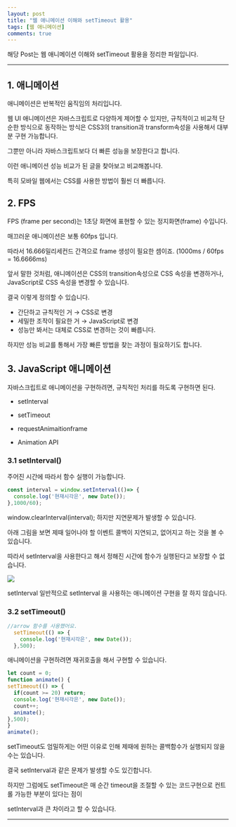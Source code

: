```yaml
---
layout: post
title: "웹 애니메이션 이해와 setTimeout 활용"
tags: [웹 애니메이션]
comments: true
---
```

 
해당 Post는 웹 애니메이션 이해와 setTimeout 활용을 정리한 파일입니다.

---

## 1. 애니메이션

애니메이션은 반복적인 움직임의 처리입니다.

웹 UI 애니메이션은 자바스크립트로 다양하게 제어할 수 있지만, 규칙적이고 비교적 단순한 방식으로 동작하는 방식은 CSS3의 transition과 transform속성을 사용해서 대부분 구현 가능합니다.

그뿐만 아니라 자바스크립트보다 더 빠른 성능을 보장한다고 합니다.

이런 애니메이션 성능 비교가 된 글을 찾아보고 비교해봅니다.

특히 모바일 웹에서는 CSS를 사용한 방법이 훨씬 더 빠릅니다.

## 2. FPS

FPS (frame per second)는 1초당 화면에 표현할 수 있는 정지화면(frame) 수입니다.

매끄러운 애니메이션은 보통 60fps 입니다.

따라서 16.666밀리세컨드 간격으로 frame 생성이 필요한 셈이죠. (1000ms / 60fps = 16.6666ms)

앞서 말한 것처럼, 애니메이션은 CSS의 transition속성으로 CSS 속성을 변경하거나, JavaScript로 CSS 속성을 변경할 수 있습니다.

결국 이렇게 정의할 수 있습니다.

* 간단하고 규칙적인 거 → CSS로 변경
* 세밀한 조작이 필요한 거 → JavaScript로 변경
* 성능만 봐서는 대체로 CSS로 변경하는 것이 빠릅니다.

하지만 성능 비교를 통해서 가장 빠른 방법을 찾는 과정이 필요하기도 합니다.

## 3. JavaScript 애니메이션
자바스크립트로 애니메이션을 구현하려면, 규칙적인 처리를 하도록 구현하면 된다.

- setInterval

- setTimeout

- requestAnimaitionframe

- Animation API

### 3.1 setInterval()

주어진 시간에 따라서 함수 실행이 가능합니다.
```js
const interval = window.setInterval(()=> {
  console.log('현재시각은', new Date());
},1000/60);
```
window.clearInterval(interval);
하지만 지연문제가 발생할 수 있습니다.

아래 그림을 보면 제때 일어나야 할 이벤트 콜백이 지연되고, 없어지고 하는 것을 볼 수 있습니다.

따라서 setInterval을 사용한다고 해서 정해진 시간에 함수가 실행된다고 보장할 수 없습니다.

<img src = "https://www.edwith.org/viewer/image?src=https%3A%2F%2Fcphinf.pstatic.net%2Fmooc%2F20180205_116%2F1517816517181oVblH_PNG%2F3-4-1_setInterval.png">

setInterval
일반적으로 setInterval 을 사용하는 애니메이션 구현을 잘 하지 않습니다.

### 3.2 setTimeout()
```js
//arrow 함수를 사용했어요.
  setTimeout(() => {
    console.log('현재시각은', new Date());
  },500);
  ```
  
  애니메이션을 구현하려면 재귀호출을 해서 구현할 수 있습니다.
  
  ```js
  let count = 0;
function animate() {   
  setTimeout(() => {
    if(count >= 20) return;
    console.log('현재시각은', new Date());
    count++;
    animate();
  },500);
}
animate();
```

setTimeout도 엄밀하게는 어떤 이유로 인해 제때에 원하는 콜백함수가 실행되지 않을 수는 있습니다. 

결국 setInterval과 같은 문제가 발생할 수도 있긴합니다.  

하지만 그럼에도 setTimeout은 매 순간 timeout을 조절할 수 있는 코드구현으로 컨트롤 가능한 부분이 있다는 점이

setInterval과 큰 차이라고 할 수 있습니다.

---
